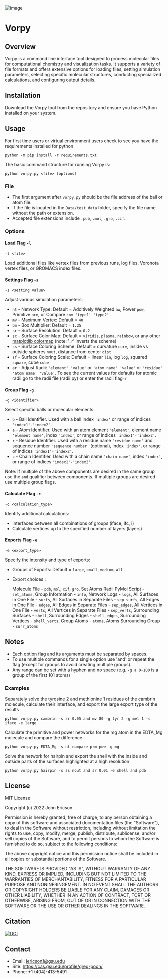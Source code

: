 ![image](https://user-images.githubusercontent.com/62311229/226769798-5c1247aa-2bb6-4581-b3d5-ec334a92d28f.png)

# Vorpy

## Overview
Vorpy is a command line interface tool designed to process molecular files for computational chemistry and visualization tasks. It supports a variety of file formats and offers extensive options for loading files, setting simulation parameters, selecting specific molecular structures, conducting specialized calculations, and configuring output details.

## Installation
Download the Vorpy tool from the repository and ensure you have Python installed on your system.

## Usage

For first time users or virtual environment users check to see you have the requirements installed for python

    python -m pip install -r requirements.txt

The basic command structure for running Vorpy is:

    python vorpy.py <file> [options]

### File
- The first argument after `vorpy.py` should be the file address of the ball or atom file.
- If the file is located in the `Data/test_data` folder, specify the file name without the path or extension.
- Accepted file extensions include `.pdb`, `.mol`, `.gro`, `.cif`.

### Options
#### Load Flag `-l`
    -l <file>
Load additional files like vertex files from previous runs, log files, Voronota vertex files, or GROMACS index files.

#### Settings Flag `-s`
    -s <setting value>
Adjust various simulation parameters:
- `nt` - Network Type: Default = Additively Weighted `aw`, Power `pow`, Primitive `prm`, or Compare `com 'type1' 'type2'`
- `mv` - Maximum Vertex: Default = `40`
- `bm` - Box Multiplier: Default = `1.25`
- `sr` - Surface Resolution: Default = `0.2` 
- `sc` - Surface Color Map: Default = `viridis`, `plasma`, `rainbow`, or any other [matplotlib colormap](https://matplotlib.org/stable/gallery/color/colormap_reference.html) (note: '_r' inverts the scheme)
- `ss` - Surface Coloring Scheme: Default = curvature `curv`, inside vs outside spheres `nout`, distance from center `dist`
- `sf` - Surface Coloring Scale: Default = linear `lin`, log `log`, squared `square`, cube `cube`
- `ar` - Adjust Radii: `'element' 'value'` or `'atom name' 'value'` or `'residue' 'atom name' 'value'`. To see the current values for defaults for atomic radii go to the radii file (radii.py) or enter the radii flag`-r`

#### Group Flag `-g`
    -g <identifier>
Select specific balls or molecular elements:
- `b` - Ball Identifier. Used with a ball index `'index'` or range of indices `'index1'-'index2'`.
- `a` - Atom Identifier. Used with an atom element `'element'`, element name `'element name'`, index `'index'`, or range of indices `'index1'-'index2'`.
- `r` - Residue Identifier. Used with a residue name `'residue name'` and sequence number `'sequence number'` (optional), index `'index'`, or range of indices `'index1'-'index2'`.
- `c` - Chain Identifier. Used with a chain name `'chain name'`, index `'index'`, or range of indices `'index1'-'index2'`.

Note: If multiple of the above components are desired in the same group use the `and` qualifier between components. If multiple groups are desired use multiple group flags.  

#### Calculate Flag `-c`
    -c <calculation_type>
Identify additional calculations:
- Interfaces between all combinations of groups (iface, ifc, i)
- Calculate vertices up to the specified number of layers (layers)

#### Exports Flag `-e`
    -e <export_type>
Specify the intensity and type of exports:
- Groups of Exports: Default = `large`, `small`, `medium`, `all`
- Export choices : 

   Molecule File - `pdb`, `mol`, `cif`, `gro`, Set Atoms Radii PyMol Script - `set_atoms`, Group Information - `info`, Network Logs - `logs`, All Surfaces in One File - `surfs`, All Surfaces in Separate Files - `sep_surfs`, All Edges in One File - `edges`, All Edges in Separate Files - `sep_edges`, All Vertices in One File - `verts`, All Vertices in Separate Files - `sep_verts`, Surrounding Surfaces - `shell`, Surrounding Edges - `shell_edges`, Surrounding Vertices - `shell_verts`, Group Atoms - `atoms`, Atoms Surrounding Group - `surr_atoms`


## Notes
- Each option flag and its arguments must be separated by spaces.
- To use multiple commands for a single option use 'and' or repeat the flag (except for groups to avoid creating multiple groups).
- Any range can be set with a hyphen and no space (e.g. `-g a 0-100` is a group of the first 101 atoms) 

### Examples

Separately solve the tyrosine 2 and methionine 1 residues of the cambrin molecule, calculate their interface, and export the large export type of the results

    python vorpy.py cambrin -s sr 0.05 and mv 80 -g tyr 2 -g met 1 -c iface -e large

Calculate the primitive and power networks for the mg atom in the EDTA_Mg molecule and compare the difference

    python vorpy.py EDTA_Mg -s nt compare prm pow -g mg

Solve the network for hairpin and export the shell with the inside and outside parts of the surfaces highlighted at a high resolution

    python vorpy.py hairpin -s ss nout and sr 0.01 -e shell and pdb


## License
MIT License

Copyright (c) 2022 John Ericson

Permission is hereby granted, free of charge, to any person obtaining a copy
of this software and associated documentation files (the "Software"), to deal
in the Software without restriction, including without limitation the rights
to use, copy, modify, merge, publish, distribute, sublicense, and/or sell
copies of the Software, and to permit persons to whom the Software is
furnished to do so, subject to the following conditions:

The above copyright notice and this permission notice shall be included in all
copies or substantial portions of the Software.

THE SOFTWARE IS PROVIDED "AS IS", WITHOUT WARRANTY OF ANY KIND, EXPRESS OR
IMPLIED, INCLUDING BUT NOT LIMITED TO THE WARRANTIES OF MERCHANTABILITY,
FITNESS FOR A PARTICULAR PURPOSE AND NONINFRINGEMENT. IN NO EVENT SHALL THE
AUTHORS OR COPYRIGHT HOLDERS BE LIABLE FOR ANY CLAIM, DAMAGES OR OTHER
LIABILITY, WHETHER IN AN ACTION OF CONTRACT, TORT OR OTHERWISE, ARISING FROM,
OUT OF OR IN CONNECTION WITH THE SOFTWARE OR THE USE OR OTHER DEALINGS IN THE
SOFTWARE.

## Citation

[![DOI](https://zenodo.org/badge/502126698.svg)](https://zenodo.org/badge/latestdoi/502126698)


## Contact
- Email: [jericson1@gsu.edu](mailto:jericson1@gsu.edu)
- Site: https://cas.gsu.edu/profile/greg-poon/
- Phone: +1 (404)-413-5491
